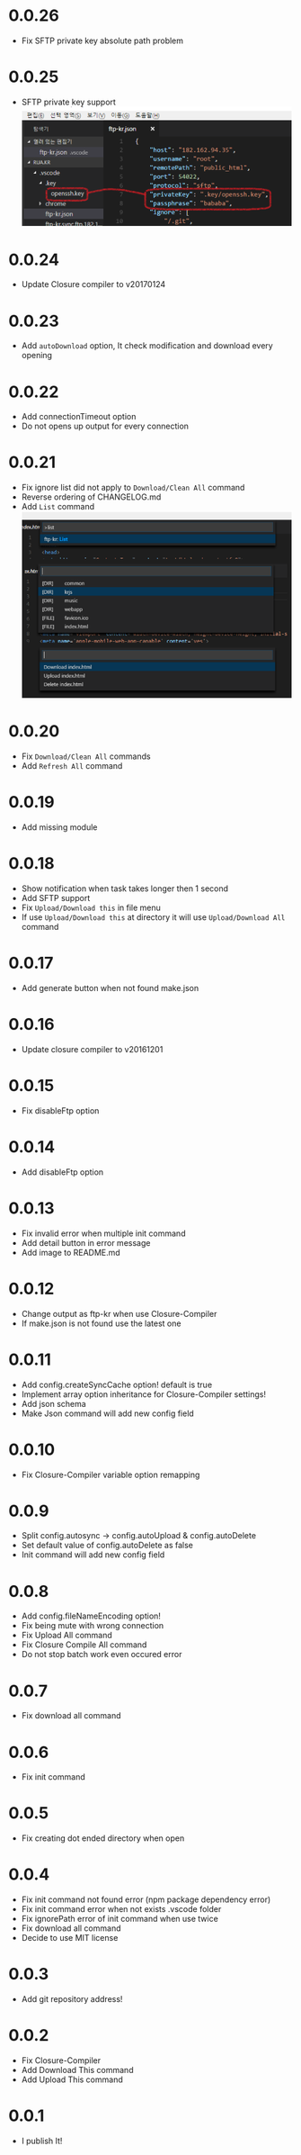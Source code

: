 # 0.0.26
* Fix SFTP private key absolute path problem

# 0.0.25
* SFTP private key support  
![privatekey](images/privatekey.png)

# 0.0.24
* Update Closure compiler to v20170124

# 0.0.23
* Add `autoDownload` option, It check modification and download every opening

# 0.0.22
* Add connectionTimeout option
* Do not opens up output for every connection

# 0.0.21
* Fix ignore list did not apply to `Download/Clean All` command
* Reverse ordering of CHANGELOG.md
* Add `List` command  
![list](images/list.png)

# 0.0.20
* Fix `Download/Clean All` commands
* Add `Refresh All` command

# 0.0.19
* Add missing module

# 0.0.18
* Show notification when task takes longer then 1 second
* Add SFTP support
* Fix `Upload/Download this` in file menu
* If use `Upload/Download this` at directory it will use `Upload/Download All` command

# 0.0.17
* Add generate button when not found make.json

# 0.0.16
* Update closure compiler to v20161201

# 0.0.15
* Fix disableFtp option

# 0.0.14
* Add disableFtp option

# 0.0.13
* Fix invalid error when multiple init command
* Add detail button in error message
* Add image to README.md

# 0.0.12
* Change output as ftp-kr when use Closure-Compiler
* If make.json is not found use the latest one

# 0.0.11
* Add config.createSyncCache option! default is true
* Implement array option inheritance for Closure-Compiler settings!
* Add json schema
* Make Json command will add new config field

# 0.0.10
* Fix Closure-Compiler variable option remapping

# 0.0.9
* Split config.autosync -> config.autoUpload & config.autoDelete
* Set default value of config.autoDelete as false
* Init command will add new config field

# 0.0.8
* Add config.fileNameEncoding option!
* Fix being mute with wrong connection
* Fix Upload All command
* Fix Closure Compile All command
* Do not stop batch work even occured error

# 0.0.7
* Fix download all command

# 0.0.6
* Fix init command

# 0.0.5
* Fix creating dot ended directory when open

# 0.0.4

* Fix init command not found error (npm package dependency error)
* Fix init command error when not exists .vscode folder
* Fix ignorePath error of init command when use twice
* Fix download all command
* Decide to use MIT license

# 0.0.3

* Add git repository address!

# 0.0.2

* Fix Closure-Compiler
* Add Download This command
* Add Upload This command 

# 0.0.1

* I publish It!
